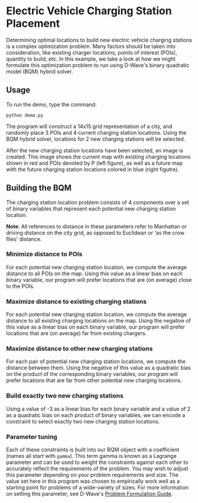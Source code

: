 # Electric Vehicle Charging Station Placement

Determining optimal locations to build new electric vehicle charging stations is a complex optimization problem.  Many factors should be taken into consideration, like existing charger locations, points of interest (POIs), quantity to build, etc. In this example, we take a look at how we might formulate this optimization problem to run using D-Wave's binary quadratic model (BQM) hybrid solver.

## Usage

To run the demo, type the command:

```python demo.py```

The program will construct a 14x15 grid representation of a city, and randomly place 3 POIs and 4 current charging station locations. Using the BQM hybrid solver, locations for 2 new charging stations will be selected.

After the new charging station locations have been selected, an image is created. This image shows the current map with existing charging locations shown in red and POIs denoted by P (left figure), as well as a future map with the future charging station locations colored in blue (right figutre).

## Building the BQM

The charging station location problem consists of 4 components over a set of binary variables that represent each potential new charging station location. 

**Note**: All references to distance in these parameters refer to Manhattan or driving distance on the city grid, as opposed to Euclidean or 'as the crow flies' distance.

### Minimize distance to POIs

For each potential new charging station location, we compute the average distance to all POIs on the map. Using this value as a linear bias on each binary variable, our program will prefer locations that are (on average) close to the POIs. 

### Maximize distance to existing charging stations

For each potential new charging station location, we compute the average distance to all existing charging locations on the map. Using the negative of this value as a linear bias on each binary variable, our program will prefer locations that are (on average) far from existing chargers.

### Maximize distance to other new charging stations

For each pair of potential new charging station locations, we compute the distance between them.  Using the negative of this value as a quadratic bias on the product of the corresponding binary variables, our program will prefer locations that are far from other potential new charging locations.

### Build exactly two new charging stations

Using a value of -3 as a linear bias for each binary variable and a value of 2 as a quadratic bias on each product of binary variables, we can encode a constraint to select exactly two new charging station locations.

### Parameter tuning

Each of these constraints is built into our BQM object with a coefficient (names all start with `gamma`).  This term gamma is known as a Lagrange parameter and can be used to weight the constraints against each other to accurately reflect the requirements of the problem. You may wish to adjust this parameter depending on your problem requirements and size. The value set here in this program was chosen to empirically work well as a starting point for problems of a wide-variety of sizes. For more information on setting this parameter, see D-Wave's [Problem Formulation Guide](https://www.dwavesys.com/practical-quantum-computing-developers).
